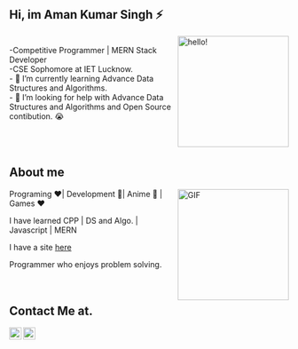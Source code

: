 ## Hi, im Aman Kumar Singh ⚡


 <img width="200" alt="hello!" align="right" src="https://giffiles.alphacoders.com/956/9562.gif">


<br>
-Competitive Programmer | MERN Stack Developer<br>
-CSE Sophomore at IET Lucknow.<br>
- 🌱 I’m currently learning Advance Data Structures and Algorithms.<br> 
- 🤔 I’m looking for help with Advance Data Structures and Algorithms and Open Source contibution. 😭<br>
<br><br><br>

## About me

<img align="right" height="200" alt="GIF" src="https://media.giphy.com/media/836HiJc7pgzy8iNXCn/giphy.gif" />
Programing ❤️| Development 💙| Anime 💚 | Games ❤️

I have learned CPP | DS and Algo. | Javascript | MERN

I have a site [here](http://www.maskmanlucifer.live/)

Programmer who enjoys problem solving.
<br><br><br>

## Contact Me at.
<a href="https://www.linkedin.com/in/markamansingh/">
  <img align="left" alt="Aman's LinkdeIN" width="22px" src="https://cdn.jsdelivr.net/npm/simple-icons@v3/icons/linkedin.svg" />
</a>
<a href="https://www.instagram.com/maskman_lucifer/">
  <img align="left" alt="Aman's Instagram" width="22px" src="https://cdn.jsdelivr.net/npm/simple-icons@v3/icons/instagram.svg" />
</a>
